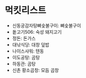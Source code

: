 # 먹킷리스트

- 신동궁감자탕뼈숯불구이: 뼈숯불구이
- 돝고기506: 숙성 돼지고기
- 정돈: 돈가스
- 대낚식당: 대창 덮밥
- 나이스샤워: 텐동
- 이도공탕: 곰탕
- 하동관: 곰탕
- 신촌 황소곱창: 모듬 곱창
